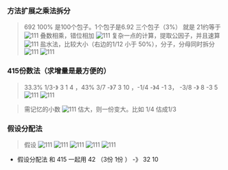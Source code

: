 ### 方法扩展之乘法拆分

> 692 100% 是100个包子。1个包子是6.92 三个包子（3%） 就是 21约等于
![111](../images5/32.png)
> 叠数相乘，错位相加
![111](../images5/33.png)
> 复杂一点的计算，提取公因子，并且速算
![111](../images5/34.png)
> 盐水法，比较大小（右边的1/12 小于 50%），分子，分母同时拆分
![111](../images5/35.png)
![111](../images5/36.png)

### 415份数法（求增量是最方便的）

> 33.3% 1/3-》 3 1 4 ，43% 3/7 -》7 3 10 ，-1/4 -》4 -1 3， -3/8 -》 8 -3 5
![111](../images5/37.png)
![111](../images5/39.png)


> 需记忆的小数
![111](../images5/38.png)
> 估大，则一份变大。比如 1/4 估成1/3

### 假设分配法

> 假设
![111](../images5/39.png)
![111](../images5/40.png)
![111](../images5/41.png)
![111](../images5/42.png)
![111](../images5/42.png)

- 假设分配法 和 415 一起用 42 （3份 1份 ） -》 32 10

